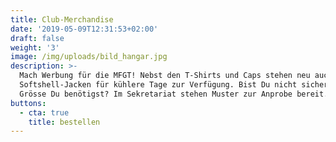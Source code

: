 ```yaml
---
title: Club-Merchandise
date: '2019-05-09T12:31:53+02:00'
draft: false
weight: '3'
image: /img/uploads/bild_hangar.jpg
description: >-
  Mach Werbung für die MFGT! Nebst den T-Shirts und Caps stehen neu auch
  Softshell-Jacken für kühlere Tage zur Verfügung. Bist Du nicht sicher, welche
  Grösse Du benötigst? Im Sekretariat stehen Muster zur Anprobe bereit.
buttons:
  - cta: true
    title: bestellen
---
```


